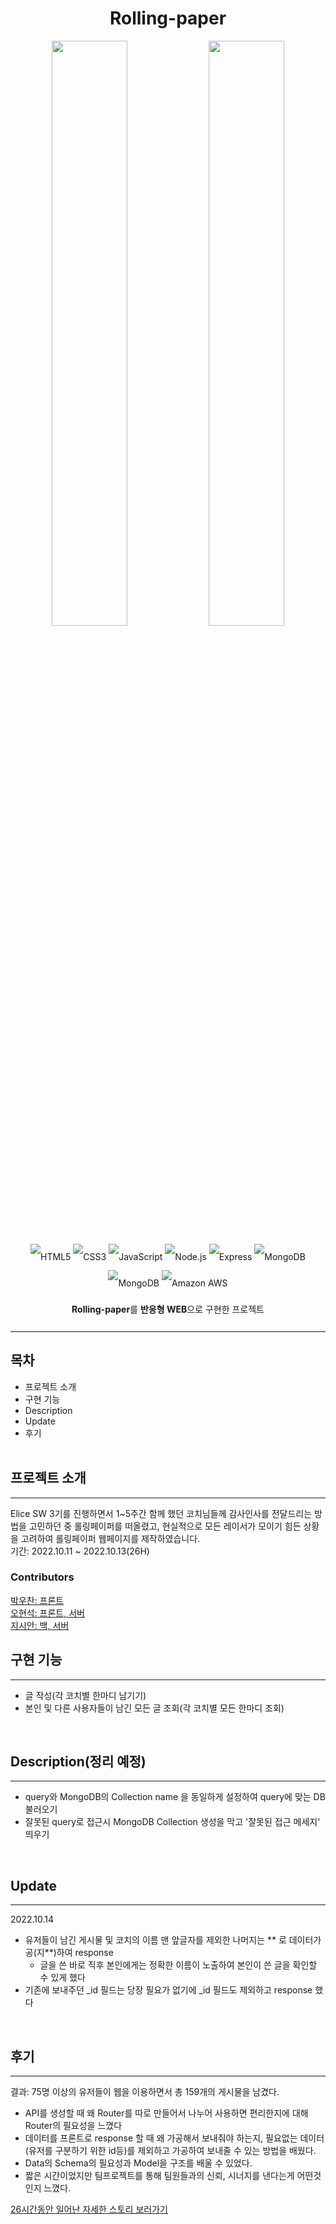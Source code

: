 <div align=center>
  <h1>Rolling-paper</h1>
  <img src="https://raw.githubusercontent.com/SIYEA0405/Rolling-paper/main/readmeImgs/main.png" width="49%" height="49%"/>
  <img src="https://raw.githubusercontent.com/SIYEA0405/Rolling-paper/main/readmeImgs/coach.png" width="49%" height="49%"/>
</div>

<!-- bedge -->
<p align="center" style="line-height: 3;">
  <img alt="HTML5" src="https://img.shields.io/badge/HTML5-E34F26?style=for-the-badge&logo=HTML5&logoColor=white"/>
  <img alt="CSS3" src="https://img.shields.io/badge/CSS3-1572B6?style=for-the-badge&logo=CSS3&logoColor=white"/>
  <img alt="JavaScript" src="https://img.shields.io/badge/JavaScript-F7DF1E?style=for-the-badge&logo=JavaScript&logoColor=white"/>
  <img alt="Node.js" src="https://img.shields.io/badge/Node.js-339933?style=for-the-badge&logo=Node.js&logoColor=white"/>
  <img alt="Express" src="https://img.shields.io/badge/Express-000000?style=for-the-badge&logo=Express&logoColor=white"/>
  <img alt="MongoDB" src="https://img.shields.io/badge/MongoDB-47A248?style=for-the-badge&logo=MongoDB&logoColor=white"/>
  <img alt="MongoDB" src="https://img.shields.io/badge/Mongoose-800?style=for-the-badge&logo=&logoColor=white"/>
  <img alt="Amazon AWS" src="https://img.shields.io/badge/Amazon AWS-232F3E?style=for-the-badge&logo=Amazon AWS&logoColor=f89400"/>
  <br>
  <b>Rolling-paper</b>를 <b>반응형 WEB</b>으로 구현한 프로젝트
</p>


<hr>


## 목차
- 프로젝트 소개
- 구현 기능
- Description
- Update
- 후기
<br><br>

## 프로젝트 소개
---
Elice SW 3기를 진행하면서 1~5주간 함께 했던 코치님들께 감사인사를 전달드리는 방법을 고민하던 중 롤링페이퍼를 떠올렸고, 현실적으로 모든 레이서가 모이기 힘든 상황을 고려하여 롤링페이퍼 웹페이지를 제작하였습니다.
<br>
기간: 2022.10.11 ~ 2022.10.13(26H)
<br>

### Contributors
<a href="https://github.com/Croossh">박우찬: 프론트</a><br>
<a href="https://github.com/LucetTin5">오현석: 프론트, 서버</a><br>
<a href="https://github.com/SIYEA0405">지시안: 백, 서버</a><br>

## 구현 기능
---
- 글 작성(각 코치별 한마디 남기기)
- 본인 및 다른 사용자들이 남긴 모든 글 조회(각 코치별 모든 한마디 조회)
<br>

## Description(정리 예정)
---
- query와 MongoDB의 Collection name 을 동일하게 설정하여 query에 맞는 DB 불러오기
- 잘못된 query로 접근시 MongoDB Collection 생성을 막고 '잘못된 접근 메세지' 띄우기
<br>

## Update
---
2022.10.14
- 유저들이 남긴 게시물 및 코치의 이름 맨 앞글자를 제외한 나머지는 ** 로 데이터가공(지**)하여 response
    - 글을 쓴 바로 직후 본인에게는 정확한 이름이 노출하여 본인이 쓴 글을 확인할 수 있게 했다
- 기존에 보내주던 _id 필드는 당장 필요가 없기에 _id 필드도 제외하고 response 했다
<br>

## 후기
---
결과: 75명 이상의 유저들이 웹을 이용하면서 총 159개의 게시물을 남겼다.
- API를 생성할 때 왜 Router를 따로 만들어서 나누어 사용하면 편리한지에 대해 Router의 필요성을 느꼈다
- 데이터를 프론트로 response 할 때 왜 가공해서 보내줘야 하는지, 필요없는 데이터(유저를 구분하기 위한 id등)를 제외하고 가공하여 보내줄 수 있는 방법을 배웠다.
- Data의 Schema의 필요성과 Model을 구조를 배울 수 있었다.
- 짧은 시간이었지만 팀프로젝트를 통해 팀원들과의 신뢰, 시너지를 낸다는게 어떤것인지 느꼈다.

<a href="https://www.notion.so/siyea/ver_1-0-0_-72b108033f2c4851827a29284a94b660">
26시간동안 일어난 자세한 스토리 보러가기</a>
